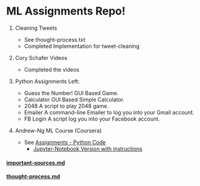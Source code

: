# ML Assignments Repo!

1. Cleaning Tweets
   * See thought-process.txt
   * Completed Implementation for tweet-cleaning

2. Cory Schafer Videos
   * Completed the videos

3. Python Assignments Left:
   * Guess the Number! GUI Based Game.
   * Calculator GUI Based Simple Calculator.
   * 2048 A script to play 2048 game.
   * Emailer A command-line Emailer to log you into your Gmail account.
   * FB Login A script log you into your Facebook account.

4. Andrew-Ng ML Course (Coursera)
   * See [Assignments - Python Code](https://github.com/siddhantkhandelwal/ML_SIG/tree/master/andrew-ng-assignments)
     * [Jupyter-Notebook Version with instructions](https://github.com/siddhantkhandelwal/ml-coursera-python-assignments)

#### [important-sources.md](https://github.com/siddhantkhandelwal/ML_SIG/blob/master/important-sources.md)
#### [thought-process.md](https://github.com/siddhantkhandelwal/ML_SIG/blob/master/thought-process.md)